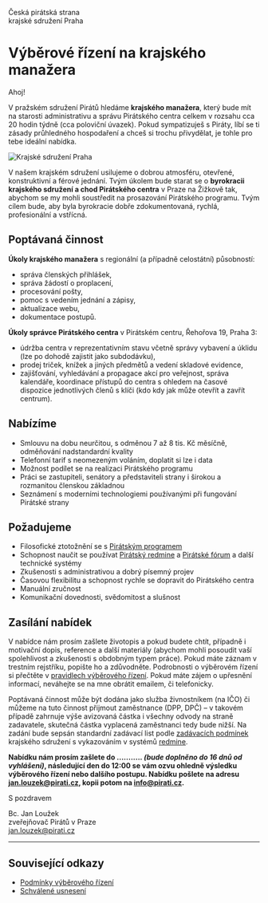 Česká pirátská strana  
krajské sdružení Praha

Výběrové řízení na krajského manažera
========================

Ahoj!

V pražském sdružení Pirátů hledáme **krajského manažera**, který bude mít na starosti administrativu a správu Pirátského centra celkem v rozsahu cca 20 hodin týdně (cca poloviční úvazek). Pokud sympatizuješ s Piráty, líbí se ti zásady průhledného hospodaření a chceš si trochu přivydělat, je tohle pro tebe ideální nabídka.

![Krajské sdružení Praha](https://redmine.pirati.cz/attachments/download/146/pirati-mezinarodni.jpg)

V našem krajském sdružení usilujeme o dobrou atmosféru, otevřené, konstruktivní a férové jednání. Tvým úkolem bude starat se o **byrokracii krajského sdružení a chod Pirátského centra** v Praze na Žižkově tak, abychom se my mohli soustředit na prosazování Pirátského programu. Tvým cílem bude, aby byla byrokracie dobře zdokumentovaná, rychlá, profesionální a vstřícná. 

## Poptávaná činnost

**Úkoly krajského manažera** s regionální (a případně celostátní) působností:

* správa členských přihlášek, 
* správa žádostí o proplacení, 
* procesování pošty, 
* pomoc s vedením jednání a zápisy, 
* aktualizace webu,
* dokumentace postupů.

**Úkoly správce Pirátského centra** v Pirátském centru, Řehořova 19, Praha 3: 

* údržba centra v reprezentativním stavu včetně správy vybavení a úklidu (lze po dohodě zajistit jako subdodávku),
* prodej triček, knížek a jiných předmětů a vedení skladové evidence,
* zajišťování, vyhledávání a propagace akcí pro veřejnost, správa kalendáře, koordinace přístupů do centra s ohledem na časové dispozice jednotlivých členů s klíči (kdo kdy jak může otevřít a zavřít centrum).

## Nabízíme

* Smlouvu na dobu neurčitou, s odměnou 7 až 8 tis. Kč měsíčně, odměňování nadstandardní kvality
* Telefonní tarif s neomezeným voláním, doplatit si lze i data
* Možnost podílet se na realizaci Pirátského programu
* Práci se zastupiteli, senátory a představiteli strany i širokou a rozmanitou členskou základnou
* Seznámení s moderními technologiemi používanými při fungování Pirátské strany

## Požadujeme

* Filosofické ztotožnění se s [Pirátským programem][program]
* Schopnost naučit se používat [Pirátský redmine][redmine] a [Pirátské fórum][forum] a další technické systémy
* Zkušenosti s administrativou a dobrý písemný projev 
* Časovou flexibilitu a schopnost rychle se dopravit do Pirátského centra 
* Manuální zručnost
* Komunikační dovednosti, svědomitost a slušnost

[program]: https://www.pirati.cz/program/start
[forum]: https://forum.pirati.cz
[redmine]: https://redmine.pirati.cz/

## Zasílání nabídek

V nabídce nám prosím zašlete životopis a pokud budete chtít, případně i motivační dopis, reference a další materiály (abychom mohli posoudit vaší spolehlivost a zkušenosti s obdobným typem práce). Pokud máte záznam v trestním rejstříku, popište ho a zdůvodněte. Podrobnosti o výběrovém řízení si přečtěte v [pravidlech výběrového řízení](pravidla.md). Pokud máte zájem o upřesnění informací, neváhejte se na mne obrátit emailem, či telefonicky.

Poptávaná činnost může být dodána jako služba živnostníkem (na IČO) či můžeme na tuto činnost přijmout zaměstnance (DPP, DPČ) – v takovém případě zahrnuje výše avizovaná částka i všechny odvody na straně zadavatele, skutečná částka vyplacená zaměstnanci tedy bude nižší. Na zadání bude sepsán standardní zadávací list podle [zadávacích podmínek](https://www.pirati.cz/regiony/praha/podminky) krajského sdružení s vykazováním v systémů [redmine][redmine].

**Nabídku nám prosím zašlete do ........... *(bude doplněno do 16 dnů od vyhlášení)*, následující den do 12:00 se vám ozvu ohledně výsledku výběrového řízení nebo dalšího postupu. Nabídku pošlete na adresu <jan.louzek@pirati.cz>, kopii potom na <info@pirati.cz>.**

S pozdravem 

Bc. Jan Loužek  
zveřejňovač Pirátů v Praze  
<jan.louzek@pirati.cz>

----

## Související odkazy

* [Podmínky výběrového řízení](pravidla.md)
* [Schválené usnesení](usneseni.md) 
